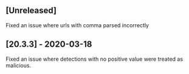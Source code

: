 ## [Unreleased]
Fixed an issue where urls with comma parsed incorrectly


## [20.3.3] - 2020-03-18
Fixed an issue where detections with no positive value were treated as malicious.
